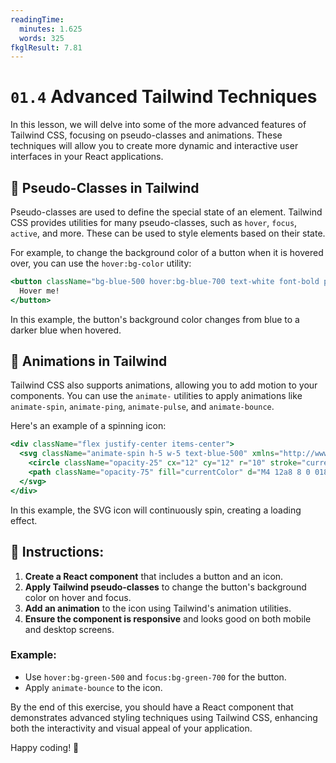 ```yaml
---
readingTime:
  minutes: 1.625
  words: 325
fkglResult: 7.81
---
```


# `01.4` Advanced Tailwind Techniques

In this lesson, we will delve into some of the more advanced features of Tailwind CSS, focusing on pseudo-classes and animations. These techniques will allow you to create more dynamic and interactive user interfaces in your React applications.

## 🌟 Pseudo-Classes in Tailwind

Pseudo-classes are used to define the special state of an element. Tailwind CSS provides utilities for many pseudo-classes, such as `hover`, `focus`, `active`, and more. These can be used to style elements based on their state.

For example, to change the background color of a button when it is hovered over, you can use the `hover:bg-color` utility:

```jsx
<button className="bg-blue-500 hover:bg-blue-700 text-white font-bold py-2 px-4 rounded">
  Hover me!
</button>
```

In this example, the button's background color changes from blue to a darker blue when hovered.

## 🎨 Animations in Tailwind

Tailwind CSS also supports animations, allowing you to add motion to your components. You can use the `animate-` utilities to apply animations like `animate-spin`, `animate-ping`, `animate-pulse`, and `animate-bounce`.

Here's an example of a spinning icon:

```jsx
<div className="flex justify-center items-center">
  <svg className="animate-spin h-5 w-5 text-blue-500" xmlns="http://www.w3.org/2000/svg" fill="none" viewBox="0 0 24 24">
    <circle className="opacity-25" cx="12" cy="12" r="10" stroke="currentColor" strokeWidth="4"></circle>
    <path className="opacity-75" fill="currentColor" d="M4 12a8 8 0 018-8v8H4z"></path>
  </svg>
</div>
```

In this example, the SVG icon will continuously spin, creating a loading effect.

## 📝 Instructions:

1. **Create a React component** that includes a button and an icon.
2. **Apply Tailwind pseudo-classes** to change the button's background color on hover and focus.
3. **Add an animation** to the icon using Tailwind's animation utilities.
4. **Ensure the component is responsive** and looks good on both mobile and desktop screens.

### Example:

- Use `hover:bg-green-500` and `focus:bg-green-700` for the button.
- Apply `animate-bounce` to the icon.

By the end of this exercise, you should have a React component that demonstrates advanced styling techniques using Tailwind CSS, enhancing both the interactivity and visual appeal of your application.

Happy coding! 🎉
